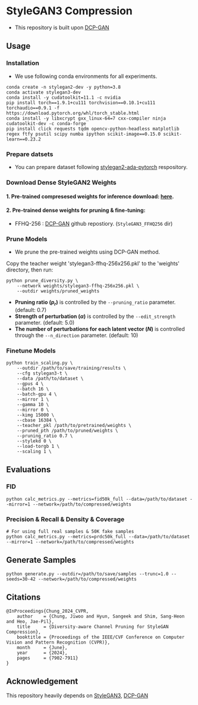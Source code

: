 # StyleGAN3 Compression

- This repository is built upon [DCP-GAN](https://github.com/jiwoogit/DCP-GAN/tree/stylegan3)

## Usage

### Installation

- We use following conda environments for all experiments.

```
conda create -n stylegan2-dev -y python=3.8
conda activate stylegan3-dev
conda install -y cudatoolkit=11.1 -c nvidia
pip install torch==1.9.1+cu111 torchvision==0.10.1+cu111 torchaudio==0.9.1 -f https://download.pytorch.org/whl/torch_stable.html
conda install -y libxcrypt gxx_linux-64=7 cxx-compiler ninja cudatoolkit-dev -c conda-forge
pip install click requests tqdm opencv-python-headless matplotlib regex ftfy psutil scipy numba ipython scikit-image==0.15.0 scikit-learn==0.23.2
```

### Prepare datsets

- You can prepare dataset following [stylegan2-ada-pytorch](https://github.com/NVlabs/stylegan2-ada-pytorch?tab=readme-ov-file#preparing-datasets) respository.

### Download Dense StyleGAN2 Weights

#### 1. Pre-trained compresesed weights for inference download: [here](https://drive.google.com/drive/folders/1uNKHBu4t77l2jHtCCxkRfQmJ2QMbvDDh?usp=drive_link).

#### 2. Pre-trained dense weights for pruning & fine-tuning:
- FFHQ-256 : [DCP-GAN](https://github.com/jiwoogit/DCP-GAN?tab=readme-ov-file#pre-trained-weights) github repostiory. (`StyleGAN3_FFHQ256` dir)

### Prune Models

- We prune the pre-trained weights using DCP-GAN method.

Copy the teacher weight 'stylegan3-ffhq-256x256.pkl' to the 'weights' directory, then run:

```
python prune_diversity.py \
    --network weights/stylegan3-ffhq-256x256.pkl \
    --outdir weights/pruned_weights
```

- **Pruning ratio ($p_r$)** is controlled by the `--pruning_ratio` parameter. (default: 0.7)
- **Strength of perturbation ($\alpha$)** is controlled by the `--edit_strength` parameter. (default: 5.0)
- **The number of perturbations for each latent vector ($N$)** is controlled through the `--n_direction` parameter. (default: 10)

### Finetune Models

```
python train_scaling.py \
    --outdir /path/to/save/training/results \
    --cfg stylegan3-t \
    --data /path/to/dataset \
    --gpus 4 \
    --batch 16 \
    --batch-gpu 4 \
    --mirror 1 \
    --gamma 10 \
    --mirror 0 \
    --kimg 15000 \
    --cbase 16384 \
    --teacher_pkl /path/to/pretrained/weights \
    --pruned_pth /path/to/pruned/weights \
    --pruning_ratio 0.7 \
    --stylekd 0 \
    --load-torgb 1 \
    --scaling 1 \
```

## Evaluations


### FID

```
python calc_metrics.py --metrics=fid50k_full --data=/path/to/dataset --mirror=1 --network=/path/to/compressed/weights
```

### Precision & Recall & Density & Coverage

```
# For using full real samples & 50K fake samples
python calc_metrics.py --metrics=prdc50k_full --data=/path/to/dataset --mirror=1 --network=/path/to/compressed/weights
```

## Generate Samples

```
python generate.py --outdir=/path/to/save/samples --trunc=1.0 --seeds=30-42 --network=/path/to/compressed/weights
```

## Citations

```
@InProceedings{Chung_2024_CVPR,
    author    = {Chung, Jiwoo and Hyun, Sangeek and Shim, Sang-Heon and Heo, Jae-Pil},
    title     = {Diversity-aware Channel Pruning for StyleGAN Compression},
    booktitle = {Proceedings of the IEEE/CVF Conference on Computer Vision and Pattern Recognition (CVPR)},
    month     = {June},
    year      = {2024},
    pages     = {7902-7911}
}
```

## Acknowledgement

This repository heavily depends on [StyleGAN3](https://github.com/NVlabs/stylegan3), [DCP-GAN](https://github.com/jiwoogit/DCP-GAN)